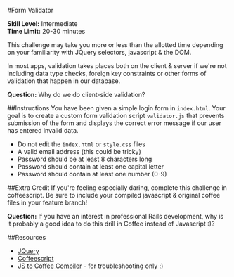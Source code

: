#Form Validator

__Skill Level:__ Intermediate  
__Time Limit:__ 20-30 minutes

This challenge may take you more or less than the allotted time depending on your familiarity with JQuery selectors, javascript & the DOM.

In most apps, validation takes places both on the client & server if we're not including data type checks, foreign key constraints or other forms of validation that happen in our database. 

__Question:__ Why do we do client-side validation?

##Instructions
You have been given a simple login form in `index.html`. Your goal is to create a custom form validation script `validator.js` that prevents submission of the form and displays the correct error message if our user has entered invalid data. 

 - Do not edit the `index.html` or `style.css` files  
 - A valid email address (this could be tricky)
 - Password should be at least 8 characters long
 - Password should contain at least one capital letter
 - Password should contain at least one number (0-9)

##Extra Credit
If you're feeling especially daring, complete this challenge in coffeescript. Be sure to include your compiled javascript & original coffee files in your feature branch!

__Question:__ If you have an interest in professional Rails development, why is it probably a good idea to do this drill in Coffee instead of Javascript :)?

##Resources
- [JQuery](https://api.jquery.com/)  
- [Coffeescript](http://coffeescript.org/)  
- [JS to Coffee Compiler](http://js2coffee.org/) - for troubleshooting only :)
